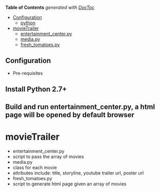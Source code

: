 <!-- START doctoc generated TOC please keep comment here to allow auto update -->
<!-- DON'T EDIT THIS SECTION, INSTEAD RE-RUN doctoc TO UPDATE -->
**Table of Contents**  *generated with [DocToc](https://github.com/thlorenz/doctoc)*
- [Configuration](#configuration)
  - [python](#python)
- [movieTrailer](#movietrailer)
  - [entertainment_center.py](#entertainment_centerpy)
  - [media.py](#mediapy)
  - [fresh_tomatoes.py](#fresh_tomatoespy)

<!-- END doctoc generated TOC please keep comment here to allow auto update -->
Configuration
-------------
* Pre-requisites
## Install Python 2.7+
## Build and run entertainment_center.py, a html page will be opened by default browser

# movieTrailer
- entertainment_center.py
 - script to pass the array of movies
- media.py
 - class for each movie
  - attributes include: title, storyline, youtube trailer url, poster url
- fresh_tomatoes.py
 - script to generate html page given an array of movies
